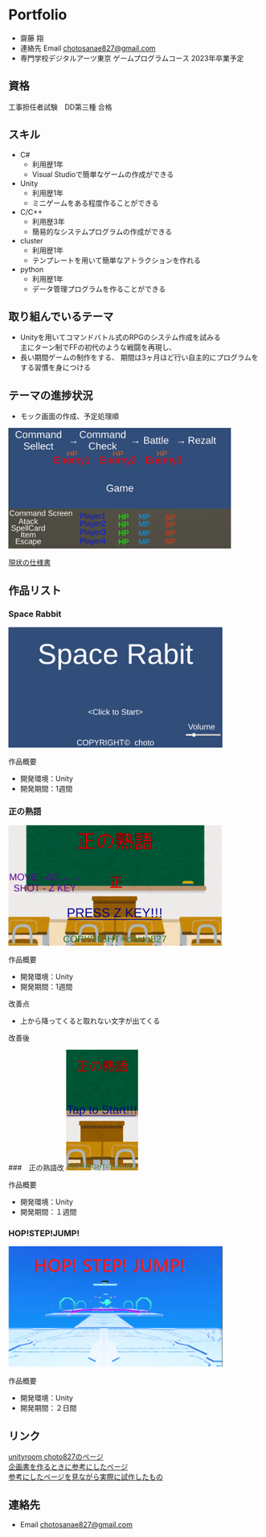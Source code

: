 
# Portfolio

- 齋藤 翔
- 連絡先 Email [chotosanae827@gmail.com](mailto:chotosanae827@gmail.com)
- 専門学校デジタルアーツ東京 ゲームプログラムコース 2023年卒業予定

## 資格
工事担任者試験　DD第三種 合格

## スキル
- C#
  - 利用歴1年
  - Visual Studioで簡単なゲームの作成ができる
- Unity
  - 利用歴1年
  - ミニゲームをある程度作ることができる
- C/C++
  - 利用歴3年
  - 簡易的なシステムプログラムの作成ができる
- cluster
  - 利用歴1年
  - テンプレートを用いて簡単なアトラクションを作れる
- python
  - 利用歴1年
  - データ管理プログラムを作ることができる

## 取り組んでいるテーマ
- Unityを用いてコマンドバトル式のRPGのシステム作成を試みる<br>
  主にターン制でFFの初代のような戦闘を再現し、
- 長い期間ゲームの制作をする、  期間は3ヶ月ほど行い自主的にプログラムをする習慣を身につける

## テーマの進捗状況
- モック画面の作成、予定処理順

<img src="images/RPG_Mok.png" alt="作品名1" style="height: 240px">

[現状の仕様書](https://github.com/saitoukakeru0827/portfolio/blob/main/Shiyousyo.md)

## 作品リスト
### Space Rabbit
[<img src="images/SpaceRabbit.png" alt="作品名1" style="height: 240px">](https://unityroom.com/games/space_rabbit)

作品概要

- 開発環境：Unity
- 開発期間：1週間

### 正の熟語
[<img src="images/Sei.png" alt="作品名2" style="height: 240px">](https://unityroom.com/games/sei_choto)

作品概要

- 開発環境：Unity
- 開発期間：1週間

改善点

- 上から降ってくると取れない文字が出てくる</br>

改善後

###　正の熟語改
[<img src="images/SeiKai.png" alt="作品名2" style="height: 240px">](https://unityroom.com/games/seinozyukugokai)

作品概要

- 開発環境：Unity
- 開発期間：１週間

### HOP!STEP!JUMP!
[<img src="images/HOP!STEP!JUMP!.png" alt="作品名2" style="height: 240px">](https://cluster.mu/w/f59915c6-b41e-4b7d-973b-7d5b239a33cd)


作品概要

- 開発環境：Unity
- 開発期間：２日間

## リンク
[unityroom choto827のページ](https://unityroom.com/users/9ulmc1sqyaojpx64dtfz)<br>
[企画書を作るときに参考にしたページ](https://www.byking.jp/blog/2019/06/28/%E8%8D%89%E6%A1%88%E6%9B%B8%E3%80%81%E4%BC%81%E7%94%BB%E6%9B%B8%E3%80%81%E4%BB%95%E6%A7%98%E6%9B%B8%E3%81%A3%E3%81%A6%E3%81%A9%E3%82%93%E3%81%AA%E3%83%A2%E3%83%8E%EF%BC%9F/)<br>
[参考にしたページを見ながら実際に試作したもの](https://unityroom.com/games/2d_shooting)

## 連絡先
- Email [chotosanae827@gmail.com](mailto:chotosanae827@gmail.com)

